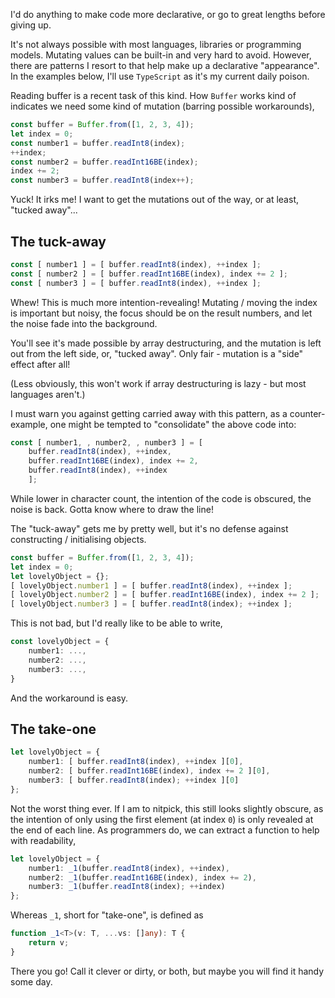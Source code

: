 I'd do anything to make code more declarative, or go to great lengths before giving up.

It's not always possible with most languages, libraries or programming models. Mutating values can be built-in and very hard to avoid. However, there are patterns I resort to that help make up a declarative "appearance". In the examples below, I'll use `TypeScript` as it's my current daily poison.

Reading buffer is a recent task of this kind. How `Buffer` works kind of indicates we need some kind of mutation (barring possible workarounds),

```Typescript
const buffer = Buffer.from([1, 2, 3, 4]);
let index = 0;
const number1 = buffer.readInt8(index);
++index;
const number2 = buffer.readInt16BE(index);
index += 2;
const number3 = buffer.readInt8(index++);
```

Yuck! It irks me! I want to get the mutations out of the way, or at least, "tucked away"...

## The tuck-away

```Typescript
const [ number1 ] = [ buffer.readInt8(index), ++index ];
const [ number2 ] = [ buffer.readInt16BE(index), index += 2 ];
const [ number3 ] = [ buffer.readInt8(index), ++index ];
```

Whew! This is much more intention-revealing! Mutating / moving the index is important but noisy, the focus should be on the result numbers, and let the noise fade into the background.

You'll see it's made possible by array destructuring, and the mutation is left out from the left side, or, "tucked away". Only fair - mutation is a "side" effect after all!

(Less obviously, this won't work if array destructuring is lazy - but most languages aren't.)

I must warn you against getting carried away with this pattern, as a counter-example, one might be tempted to "consolidate" the above code into:

```TypeScript
const [ number1, , number2, , number3 ] = [ 
    buffer.readInt8(index), ++index,
    buffer.readInt16BE(index), index += 2,
    buffer.readInt8(index), ++index 
    ];
```

While lower in character count, the intention of the code is obscured, the noise is back. Gotta know where to draw the line!

The "tuck-away" gets me by pretty well, but it's no defense against constructing / initialising objects.

```Typescript
const buffer = Buffer.from([1, 2, 3, 4]);
let index = 0;
let lovelyObject = {};
[ lovelyObject.number1 ] = [ buffer.readInt8(index), ++index ];
[ lovelyObject.number2 ] = [ buffer.readInt16BE(index), index += 2 ];
[ lovelyObject.number3 ] = [ buffer.readInt8(index); ++index ];
```

This is not bad, but I'd really like to be able to write,

```TypeScript
const lovelyObject = {
    number1: ...,
    number2: ...,
    number3: ...,
}
```

And the workaround is easy.

## The take-one
 
```Typescript
let lovelyObject = {
    number1: [ buffer.readInt8(index), ++index ][0],
    number2: [ buffer.readInt16BE(index), index += 2 ][0],
    number3: [ buffer.readInt8(index); ++index ][0]
};
```

Not the worst thing ever. If I am to nitpick, this still looks slightly obscure, as the intention of only using the first element (at index `0`) is only revealed at the end of each line. As programmers do, we can extract a function to help with readability,

```Typescript
let lovelyObject = {
    number1: _1(buffer.readInt8(index), ++index),
    number2: _1(buffer.readInt16BE(index), index += 2),
    number3: _1(buffer.readInt8(index); ++index)
};
```

Whereas `_1`, short for "take-one", is defined as

```TypeScript
function _1<T>(v: T, ...vs: []any): T {
    return v;
}
```

There you go! Call it clever or dirty, or both, but maybe you will find it handy some day.